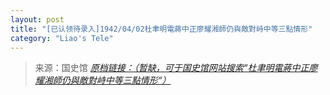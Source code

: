 ```yaml
---
layout: post
title: "[已认领待录入]1942/04/02杜聿明電蔣中正廖耀湘師仍與敵對峙中等三點情形"
category: "Liao's Tele"
---
```



> 来源：国史馆 [*原档链接：（暂缺，可于国史馆网站搜索“杜聿明電蔣中正廖耀湘師仍與敵對峙中等三點情形“）*]()
